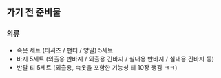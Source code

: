 ## 가기 전 준비물
### 의류
- 속옷 세트 (티셔츠 / 팬티 / 양말) 5세트
- 바지 5세트 (외출용 반바지 / 외출용 긴바지 / 실내용 반바지 / 실내용 긴바지 등)
- 반팔 티 5세트 (외출용, 속옷을 포함한 기능성 티 10장 챙김 ㅋㅋ)